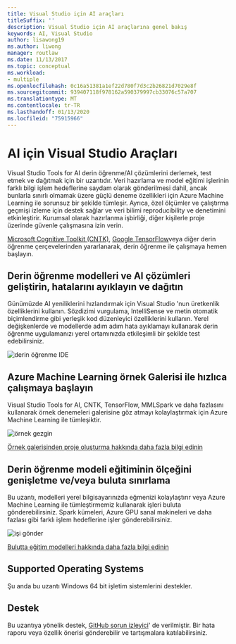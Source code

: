 ```yaml
---
title: Visual Studio için AI araçları
titleSuffix: ''
description: Visual Studio için AI araçlarına genel bakış
keywords: AI, Visual Studio
author: lisawong19
ms.author: liwong
manager: routlaw
ms.date: 11/13/2017
ms.topic: conceptual
ms.workload:
- multiple
ms.openlocfilehash: 0c16a51381a1ef22d780f7d3c2b26821d7029e8f
ms.sourcegitcommit: 939407118f978162a590379997cb33076c57a707
ms.translationtype: MT
ms.contentlocale: tr-TR
ms.lasthandoff: 01/13/2020
ms.locfileid: "75915966"
---
```

# <a name="visual-studio-tools-for-ai"></a>AI için Visual Studio Araçları

Visual Studio Tools for AI derin öğrenme/AI çözümlerini derlemek, test etmek ve dağıtmak için bir uzantıdır. Veri hazırlama ve model eğitimi işlerinin farklı bilgi işlem hedeflerine saydam olarak gönderilmesi dahil, ancak bunlarla sınırlı olmamak üzere güçlü deneme özellikleri için Azure Machine Learning ile sorunsuz bir şekilde tümleşir. Ayrıca, özel ölçümler ve çalıştırma geçmişi izleme için destek sağlar ve veri bilimi reproducibility ve denetimini etkinleştirir. Kurumsal olarak hazırlanma işbirliği, diğer kişilerle proje üzerinde güvenle çalışmasına izin verin.

[Microsoft Cognitive Toolkit (CNTK)](/cognitive-toolkit/), [Google TensorFlow](https://www.tensorflow.org)veya diğer derin öğrenme çerçevelerinden yararlanarak, derin öğrenme ile çalışmaya hemen başlayın.

## <a name="develop-debug-and-deploy-deep-learning-models-and-ai-solutions"></a>Derin öğrenme modelleri ve AI çözümleri geliştirin, hatalarını ayıklayın ve dağıtın
Günümüzde AI yeniliklerini hızlandırmak için Visual Studio 'nun üretkenlik özelliklerini kullanın. Sözdizimi vurgulama, IntelliSense ve metin otomatik biçimlendirme gibi yerleşik kod düzenleyici özelliklerini kullanın. Yerel değişkenlerde ve modellerde adım adım hata ayıklamayı kullanarak derin öğrenme uygulamanızı yerel ortamınızda etkileşimli bir şekilde test edebilirsiniz.

![derin öğrenme IDE](media/about/ide.png)

## <a name="get-started-quickly-with-the-azure-machine-learning-sample-gallery"></a>Azure Machine Learning örnek Galerisi ile hızlıca çalışmaya başlayın
Visual Studio Tools for AI, CNTK, TensorFlow, MMLSpark ve daha fazlasını kullanarak örnek denemeleri galerisine göz atmayı kolaylaştırmak için Azure Machine Learning ile tümleşiktir.

![örnek gezgin](media/about/gallery.png)

[Örnek galerisinden proje oluşturma hakkında daha fazla bilgi edinin](create-project-gallery.md)

## <a name="scale-out-deep-learning-model-training-andor-inferencing-to-the-cloud"></a>Derin öğrenme modeli eğitiminin ölçeğini genişletme ve/veya buluta sınırlama
Bu uzantı, modelleri yerel bilgisayarınızda eğmenizi kolaylaştırır veya Azure Machine Learning ile tümleştirmemiz kullanarak işleri buluta gönderebilirsiniz. Spark kümeleri, Azure GPU sanal makineleri ve daha fazlası gibi farklı işlem hedeflerine işler gönderebilirsiniz.

![işi gönder](media/about/submitjobs.png)

[Bulutta eğitim modelleri hakkında daha fazla bilgi edinin](tensorflow-vm.md)

## <a name="supported-operating-systems"></a>Supported Operating Systems
Şu anda bu uzantı Windows 64 bit işletim sistemlerini destekler.

## <a name="support"></a>Destek
Bu uzantıya yönelik destek, [GitHub sorun izleyici](https://github.com/Microsoft/vs-tools-for-ai/issues)' de verilmiştir. Bir hata raporu veya özellik önerisi gönderebilir ve tartışmalara katılabilirsiniz.
